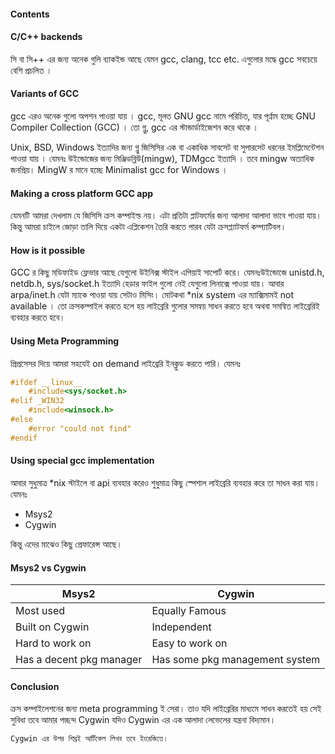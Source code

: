 #### Contents

#### C/C++ backends
সি বা সি++ এর জন্য অনেক গুলি ব্যাকইন্ড আছে যেমন gcc, clang, tcc etc.
এগুলোর মদ্ধে gcc সবচেয়ে বেশি প্রচলিত ।

####  Variants of GCC
gcc এরও অনেক গুলো অপশন পাওয়া যায় । gcc, মূলত GNU gcc নামে পরিচিত, যার পূর্ণ্নাম হচ্ছে GNU Compiler Collection (GCC) । তো গ্নু, gcc এর স্টান্ডার্ডাইজেশন করে থাকে ।

Unix, BSD, Windows ইত্যাদির জন্য গ্নু জিসিসির এক বা একাধিক সাবসেট বা সুপারসেট ধরনের ইমপ্লিমেন্টেশন পাওয়া যায় । যেমনঃ উইন্ডোজের জন্য মিঞ্জিডব্লিউ(mingw), TDMgcc ইত্যাদি । তবে mingw অত্যাধিক জনপ্রিয়। MingW র মানে হচ্ছে Minimalist gcc for Windows । 

#### Making a cross platform GCC app
যেমনটি আমরা দেখলাম যে জিসিসি ক্রস কম্পাইল্ড নয়। এটা প্রতিটা প্লাটফর্মের জন্য আলাদা আলাদা ভাবে পাওয়া যায়। কিন্তু আমরা চাইলে জোড়া তালি দিয়ে একটা এপ্লিকেশন তৈরি করতে পারব যেটা ক্রসপ্ল্যাটফর্ম কম্প্যাটিবল।

#### How is it possible
GCC র কিছু মডিফাইড ফ্লেভার আছে যেগুলো উইনিক্স স্টাইল এপিয়াই সাপোর্ট করে। যেমনঃউইন্ডোজে unistd.h, netdb.h, sys/socket.h ইত্যাদি হেডার ফাইল গুলো নেই যেগুলো লিনাক্সে পাওয়া যায়। আবার  arpa/inet.h যেটা ম্যাকে পাওয়া যায় সেটাও মিসিং। মোটকথা *nix system এর ম্যাক্সিমামই not available । তো ক্রসকম্পাইল করতে হলে হয় লাইব্রেরি গুলোর সমন্বয় সাধন করতে হবে অথবা সমন্বিত লাইব্রেরিই ব্যবহার করতে হবে।

#### Using Meta Programming
প্রিপ্রসেসর দিয়ে আমরা সহযেই on demand লাইব্রেরি ইনক্লুড করতে পারি। যেমনঃ

```c
#ifdef __linux__
    #include<sys/socket.h>
#elif _WIN32
    #include<winsock.h>
#else
    #error "could not find"
#endif
```
#### Using special gcc implementation
আবার সুধুমাত্র *nix স্টাইলে বা api ব্যবহার করেও শুধুমাত্র কিছু স্পেশাল লাইব্রেরি ব্যবহার করে তা সাধন করা যায়। যেমনঃ
- Msys2
- Cygwin

কিন্তু এদের মাঝেও কিছু প্রেফারেন্স আছে।

#### Msys2 vs Cygwin

|Msys2|Cygwin|
| ---------------- | ---------------- |
|Most used | Equally Famous |
|Built on Cygwin | Independent |
|Hard to work on | Easy to work on |
|Has a decent pkg manager | Has some pkg management system |

#### Conclusion
ক্রস কম্পাইলেশনের জন্য meta programming ই সেরা। তাও যদি লাইব্রেরির মাধ্যমে সাধন করতেই হয় সেই সুবিধা তবে আমার পচ্ছন্দ Cygwin যদিও Cygwin এর এক আলাদা লেভেলের যন্ত্রনা বিদ্যমান।

`Cygwin এর উপর শিঘ্রই আর্টিকেল লিখব তবে ইংরেজিতে।`